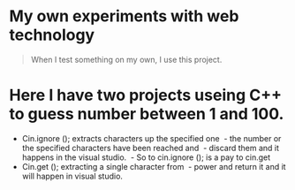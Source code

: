 # My own experiments with web technology
>  When I test something on my own, I use this project.
 # Here I have two projects useing C++ to guess number between 1 and 100.
 - Cin.ignore (); extracts characters up the specified one
 - the number or the specified characters have been reached and
 - discard them and it happens in the visual studio.
 - So to cin.ignore (); is a pay to cin.get
 - Cin.get (); extracting a single character from
 - power and return it and it will happen in visual studio.
 
